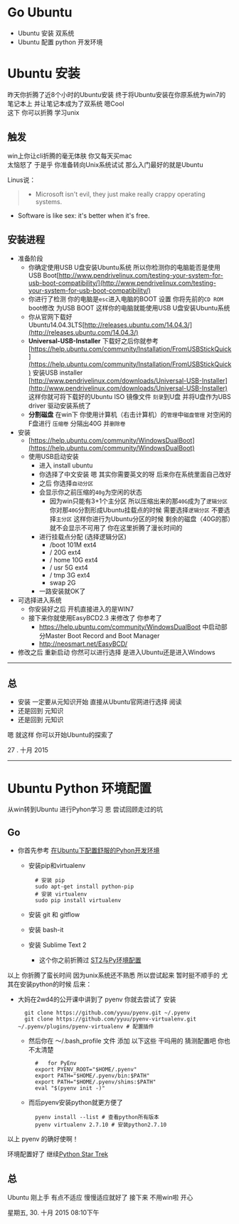 # Go Ubuntu

- Ubuntu 安装 双系统
- Ubuntu 配置 python 开发环境

# Ubuntu 安装 #

昨天你折腾了近8个小时的Ubuntu安装 终于将Ubuntu安装在你原系统为win7的笔记本上 并让笔记本成为了双系统 嗯Cool   
这下 你可以折腾 学习unix

## 触发 ##

win上你让cli折腾的毫无体肤 你又每天买mac     
太恼怒了 于是乎 你准备转向Unix系统试试 那么入门最好的就是Ubuntu  

Linus说：

> - Microsoft isn't evil, they just make really crappy operating systems.  
- Software is like sex: it's better when it's free.

## 安装进程 ##

- 准备阶段
	- 你确定使用USB U盘安装Ubuntu系统 所以你检测你的电脑能否是使用USB Boot[http://www.pendrivelinux.com/testing-your-system-for-usb-boot-compatibility/](http://www.pendrivelinux.com/testing-your-system-for-usb-boot-compatibility/)
	- 你进行了检测 你的电脑是`esc`进入电脑的BOOT 设置 你将先前的`CD ROM` boot修改 为USB BOOT 这样你的电脑就能使用USB U盘安装Ubuntu系统
	- 你从官网下载好Ubuntu14.04.3LTS[http://releases.ubuntu.com/14.04.3/](http://releases.ubuntu.com/14.04.3/) 
	- **Universal-USB-Installer** 下载好之后你就参考[https://help.ubuntu.com/community/Installation/FromUSBStickQuick](https://help.ubuntu.com/community/Installation/FromUSBStickQuick) 安装USB installer [http://www.pendrivelinux.com/downloads/Universal-USB-Installer](http://www.pendrivelinux.com/downloads/Universal-USB-Installer) 这样你就可将下载好的Ubuntu ISO 镜像文件 `刻录`到U盘 并将U盘作为UBS driver 驱动安装系统了
	- **分割磁盘** 在win下 你使用计算机（右击计算机）的`管理`中`磁盘管理` 对空闲的F盘进行 `压缩卷` 分隔出40G 并`删除卷`
- 安装
	- [https://help.ubuntu.com/community/WindowsDualBoot](https://help.ubuntu.com/community/WindowsDualBoot)
	- 使用USB启动安装
		- 进入 install ubuntu
		- 你选择了中文安装 嗯 其实你需要英文的呀 后来你在系统里面自己改好
		- 之后 你选择`自动分区`
		- 会显示你之前压缩的`40g`为空闲的状态
			- 因为win只能有3+1个主分区 所以压缩出来的那`40G`成为了`逻辑分区` 你对那`40G`分割形成Ubuntu挂载点的时候 需要选择`逻辑分区` 不要选择`主分区` 这样你进行为Ubuntu分区的时候 剩余的磁盘（40G的那）就不会显示不可用了 你在这里折腾了漫长时间的
		- 进行挂载点分配 (选择逻辑分区)
			- /boot 101M ext4
			- / 20G ext4
			- / home 10G ext4
			- / usr 5G ext4
			- / tmp 3G ext4
			- swap 2G
		- 一路安装就OK了
- 可选择进入系统
	- 你安装好之后 开机直接进入的是WIN7 
	- 接下来你就使用EasyBCD2.3 来修改了 你参考了
		- https://help.ubuntu.com/community/WindowsDualBoot 中启动部分Master Boot Record and Boot Manager
		- http://neosmart.net/EasyBCD/
- 修改之后 重新启动 你然可以进行选择 是进入Ubuntu还是进入Windows

----------

## 总 ##

- 安装 一定要从元知识开始 直接从Ubuntu官网进行选择 阅读
- 还是回到 元知识
- 还是回到 元知识

嗯 就这样 你可以开始Ubuntu的探索了

27 . 十月 2015

***

# Ubuntu Python 环境配置

从win转到Ubuntu 进行Pyhon学习 恩 尝试回顾走过的坑

## Go 

- 你首先参考 [在Ubuntu下配置舒服的Pyhon开发环境](http://xiaocong.github.io/blog/2013/06/18/customize-python-dev-environment-on-ubuntu/) 
	- 安装pip和virtualenv

			# 安装 pip
			sudo apt-get install python-pip
			# 安装 virtualenv
			sudo pip install virtualenv

	- 安装 git 和 gitflow
	- 安装 bash-it
	- 安装 Sublime Text 2
		- 这个你之前折腾过 [ST2与Py环境配置](https://jeremiahzhang.gitbooks.io/omooc2py/content/0MOOC/SubPy.html) 

以上 你折腾了蛮长时间 因为unix系统还不熟悉 所以尝试起来 暂时挺不顺手的 尤其在安装python的时候 后来：

- 大妈在2wd4的公开课中讲到了 pyenv 你就去尝试了 安装

		git clone https://github.com/yyuu/pyenv.git ~/.pyenv
		git clone https://github.com/yyuu/pyenv-virtualenv.git ~/.pyenv/plugins/pyenv-virtualenv # 配置插件
	- 然后你在 ～/.bash_profile 文件 添加 以下这些 干吗用的 猜测配置吧 你也不太清楚

			#   for PyEnv
			export PYENV_ROOT="$HOME/.pyenv"
			export PATH="$HOME/.pyenv/bin:$PATH"
			export PATH="$HOME/.pyenv/shims:$PATH"
			eval "$(pyenv init -)"

	- 而后pyenv安装python就更方便了
		
			pyenv install --list # 查看python所有版本
			pyenv virtualenv 2.7.10 # 安装python2.7.10

以上 pyenv 的确好使啊！

环境配置好了 继续[Python Star Trek](https://jeremiahzhang.gitbooks.io/omooc2py/content/) 

## 总

Ubuntu 刚上手 有点不适应 慢慢适应就好了 接下来 不用win啦 开心

星期五, 30. 十月 2015 08:10下午 